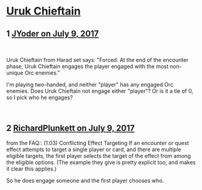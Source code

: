 # [Uruk Chieftain](https://community.fantasyflightgames.com/topic/253760-uruk-chieftain/)

## 1 [JYoder on July 9, 2017](https://community.fantasyflightgames.com/topic/253760-uruk-chieftain/?do=findComment&comment=2872456)

 

Uruk Chieftain from Harad set says: "Forced: At the end of the encounter phase, Uruk Chieftain engages the player engaged with the most non-unique Orc enemies."

I'm playing two-handed, and neither "player" has any engaged Orc enemies. Does Uruk Chieftain not engage either "player"? Or is it a tie of 0, so I pick who he engages?

 

## 2 [RichardPlunkett on July 9, 2017](https://community.fantasyflightgames.com/topic/253760-uruk-chieftain/?do=findComment&comment=2872466)

from the FAQ:: (1.03) Conflicting Effect Targeting
If an encounter or quest effect attempts to target a single player or card, and there are multiple eligible targets, the first player selects the target of the effect from among the eligible options. (The example they give is pretty explicit too, and makes it clear this applies.)

So he does engage someone and the first player chooses who.

 

 

